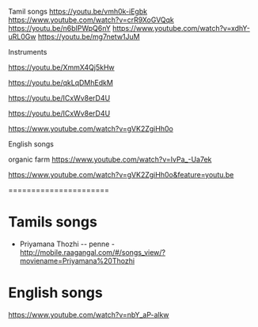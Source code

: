 
Tamil songs
https://youtu.be/vmh0k-iEgbk
https://www.youtube.com/watch?v=crR9XoGVQqk
https://youtu.be/n6bIPWpQ6nY
https://www.youtube.com/watch?v=xdhY-uRL0Gw
https://youtu.be/mg7netw1JuM


Instruments

https://youtu.be/XmmX4Qj5kHw

https://youtu.be/qkLqDMhEdkM

https://youtu.be/ICxWv8erD4U

https://youtu.be/ICxWv8erD4U

https://www.youtube.com/watch?v=gVK2ZgiHh0o




English songs




organic farm
https://www.youtube.com/watch?v=IvPa_-Ua7ek



https://www.youtube.com/watch?v=gVK2ZgiHh0o&feature=youtu.be


======================

Tamils songs
==================
- Priyamana Thozhi -- penne - http://mobile.raagangal.com/#/songs_view/?moviename=Priyamana%20Thozhi





English songs
==================
https://www.youtube.com/watch?v=nbY_aP-alkw

